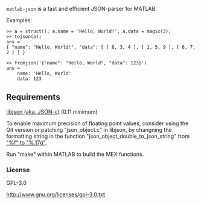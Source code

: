 `matlab-json` is a fast and efficient JSON-parser for MATLAB

Examples:

```
>> a = struct(); a.name = 'Hello, World!'; a.data = magic(3);
>> tojson(a);
ans =
{ "name": "Hello, World!", "data": [ [ 8, 3, 4 ], [ 1, 5, 9 ], [ 6, 7, 2 ] ] }

>> fromjson('{"name": "Hello, World", "data": 123}')
ans = 
    name: 'Hello, World'
    data: 123
```

Requirements
------------ 

[libjson (aka. JSON-c)](https://github.com/json-c/json-c) (0.11 minimum)

To enable maximum precision of floating point values, consider using the Git version or patching "json_object.c" in libjson, 
by changning the formatting string in the function "json_object_double_to_json_string" from ["%f" to "%.17g"](https://github.com/json-c/json-c/commit/06450206c4f3de4af8d81bb6d93e9db1d5fedec1).

Run "make" within MATLAB to build the MEX functions.

### License
GPL-3.0

http://www.gnu.org/licenses/gpl-3.0.txt
